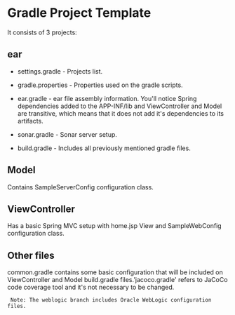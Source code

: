 Gradle Project Template
=======================

It consists of 3 projects:

## ear

* settings.gradle - Projects list.

* gradle.properties - Properties used on the gradle scripts.

* ear.gradle - ear file assembly information. You'll notice Spring dependencies added to the APP-INF/lib and ViewController and Model are transitive, which means that it does not add it's dependencies to its artifacts.

* sonar.gradle - Sonar server setup.

* build.gradle - Includes all previously mentioned gradle files.

## Model

Contains SampleServerConfig configuration class.

## ViewController

Has a basic Spring MVC setup with home.jsp View and SampleWebConfig configuration class.

## Other files

common.gradle contains some basic configuration that will be included on ViewController and Model build.gradle files.'jacoco.gradle' refers to JaCoCo code coverage tool and it's not necessary to be changed. 

``
Note: The weblogic branch includes Oracle WebLogic configuration files.``